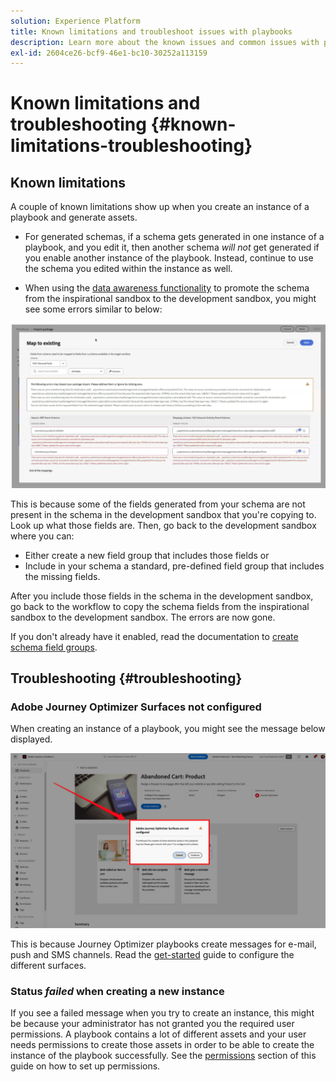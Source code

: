 ```yaml
---
solution: Experience Platform
title: Known limitations and troubleshoot issues with playbooks
description: Learn more about the known issues and common issues with playbooks and how to troubleshoot them
exl-id: 2604ce26-bcf9-46e1-bc10-30252a113159
---
```


# Known limitations and troubleshooting {#known-limitations-troubleshooting}

## Known limitations

A couple of known limitations show up when you create an instance of a playbook and generate assets. 

* For generated schemas, if a schema gets generated in one instance of a playbook, and you edit it, then another schema *will not* get generated if you enable another instance of the playbook. Instead, continue to use the schema you edited within the instance as well.

* When using the [data awareness functionality](/help/use-case-playbooks/playbooks/data-awareness.md) to promote the schema from the inspirational sandbox to the development sandbox, you might see some errors similar to below:

![schema-errors](/help/use-case-playbooks/assets/playbooks/troubleshooting/schema-errors.png)

This is because some of the fields generated from your schema are not present in the schema in the development sandbox that you're copying to. Look up what those fields are. Then, go back to the development sandbox where you can:

* Either create a new field group that includes those fields or
* Include in your schema a standard, pre-defined field group that includes the missing fields.

After you include those fields in the schema in the development sandbox, go back to the workflow to copy the schema fields from the inspirational sandbox to the development sandbox. The errors are now gone.

If you don't already have it enabled, read the documentation to [create schema field groups](https://experienceleague.adobe.com/docs/platform-learn/tutorials/schemas/create-schema-field-groups.html).

## Troubleshooting {#troubleshooting}

### Adobe Journey Optimizer Surfaces not configured

When creating an instance of a playbook, you might see the message below displayed.

![Troubleshooting](/help/use-case-playbooks/assets/playbooks/troubleshooting/troubleshooting-ajo.png)

This is because Journey Optimizer playbooks create messages for e-mail, push and SMS channels. Read the [get-started](/help/use-case-playbooks/playbooks/get-started.md#configure-sandbox-and-channel-surfaces-in-journey-optimizer) guide to configure the different surfaces.

### Status *failed* when creating a new instance

If you see a failed message when you try to create an instance, this might be because your administrator has not granted you the required user permissions. A playbook contains a lot of different assets and your user needs permissions to create those assets in order to be able to create the instance of the playbook successfully. See the [permissions](/help/use-case-playbooks/playbooks/get-started.md#grant-your-team-the-required-access-permissions) section of this guide on how to set up permissions.
